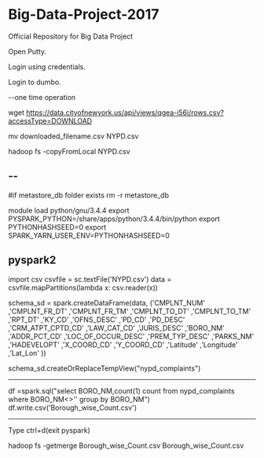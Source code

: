 # Big-Data-Project-2017
 Official Repository for Big Data Project

Open Putty.

Login using credentials.

Login to dumbo.

--one time operation

wget https://data.cityofnewyork.us/api/views/qgea-i56i/rows.csv?accessType=DOWNLOAD

mv downloaded_filename.csv NYPD.csv

hadoop fs -copyFromLocal NYPD.csv

--
--------------------------------------

#if metastore_db folder exists 
rm -r metastore_db

module load python/gnu/3.4.4 
export PYSPARK_PYTHON=/share/apps/python/3.4.4/bin/python 
export PYTHONHASHSEED=0 
export SPARK_YARN_USER_ENV=PYTHONHASHSEED=0

pyspark2
----------------------------------------

import csv csvfile = sc.textFile('NYPD.csv') data = csvfile.mapPartitions(lambda x: csv.reader(x))

schema_sd = spark.createDataFrame(data, ('CMPLNT_NUM' ,'CMPLNT_FR_DT' ,'CMPLNT_FR_TM' ,'CMPLNT_TO_DT' ,'CMPLNT_TO_TM' ,'RPT_DT' ,'KY_CD' ,'OFNS_DESC' ,'PD_CD' ,'PD_DESC' ,'CRM_ATPT_CPTD_CD' ,'LAW_CAT_CD' ,'JURIS_DESC' ,'BORO_NM' ,'ADDR_PCT_CD' ,'LOC_OF_OCCUR_DESC' ,'PREM_TYP_DESC' ,'PARKS_NM' ,'HADEVELOPT' ,'X_COORD_CD' ,'Y_COORD_CD' ,'Latitude' ,'Longitude' ,'Lat_Lon' ))

schema_sd.createOrReplaceTempView("nypd_complaints")

-----------------------------------------

df =spark.sql("select BORO_NM,count(1) count from nypd_complaints where BORO_NM<>'' group by BORO_NM") df.write.csv('Borough_wise_Count.csv')

------------------------------------------

Type ctrl+d(exit pyspark)

hadoop fs -getmerge Borough_wise_Count.csv Borough_wise_Count.csv
